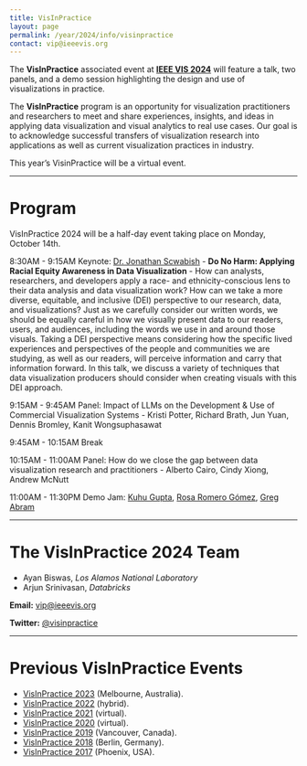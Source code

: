 ```yaml
---
title: VisInPractice
layout: page
permalink: /year/2024/info/visinpractice
contact: vip@ieeevis.org
---
```


The **VisInPractice** associated event at **[IEEE VIS 2024](http://ieeevis.org/year/2024/welcome)** will feature a talk, two panels, and a demo session highlighting the design and use of visualizations in practice.

The **VisInPractice** program is an opportunity for visualization practitioners and researchers to meet and share experiences, insights, and ideas in applying data visualization and visual analytics to real use cases. Our goal is to acknowledge successful transfers of visualization research into applications as well as current visualization practices in industry.

This year’s VisinPractice will be a virtual event.
- - -

# Program

VisInPractice 2024 will be a half-day event taking place on Monday, October 14th.

8:30AM - 9:15AM Keynote: [Dr. Jonathan Scwabish](https://www.urban.org/author/jonathan-schwabish) - **Do No Harm: Applying Racial Equity Awareness in Data Visualization** -  How can analysts, researchers, and developers apply a race- and ethnicity-conscious lens to their data analysis and data visualization work? How can we take a more diverse, equitable, and inclusive (DEI) perspective to our research, data, and visualizations? Just as we carefully consider our written words, we should be equally careful in how we visually present data to our readers, users, and audiences, including the words we use in and around those visuals. Taking a DEI perspective means considering how the specific lived experiences and perspectives of the people and communities we are studying, as well as our readers, will perceive information and carry that information forward. In this talk, we discuss a variety of techniques that data visualization producers should consider when creating visuals with this DEI approach.

9:15AM - 9:45AM Panel: Impact of LLMs on the Development & Use of Commercial Visualization Systems  - Kristi Potter, Richard Brath, Jun Yuan, Dennis Bromley, Kanit Wongsuphasawat

9:45AM - 10:15AM Break

10:15AM - 11:00AM Panel: How do we close the gap between data visualization research and practitioners  - Alberto Cairo, Cindy Xiong, Andrew McNutt

11:00AM - 11:30PM Demo Jam: [Kuhu Gupta](https://www.illumio.com/blog-authors/kuhu-gupta), [Rosa Romero Gómez](https://theorg.com/org/graphicacy/org-chart/rosa-romero-gomez), [Greg Abram](https://tacc.utexas.edu/about/staff-directory/gregory-abram/)

- - -

# The VisInPractice 2024 Team

* Ayan Biswas, _Los Alamos National Laboratory_
* Arjun Srinivasan, _Databricks_


**Email:** [vip@ieeevis.org](mailto:vip@ieeevis.org)

**Twitter:** [@visinpractice](https://twitter.com/visinpractice)

- - -

# Previous VisInPractice Events 
* [VisInPractice 2023](http://ieeevis.org/year/2023/info/visinpractice) (Melbourne, Australia).
* [VisInPractice 2022](http://ieeevis.org/year/2022/info/visinpractice) (hybrid).
* [VisInPractice 2021](http://ieeevis.org/year/2021/info/visinpractice) (virtual).
* [VisInPractice 2020](https://visinpractice.github.io/assets/vip2020/index.html) (virtual).
* [VisInPractice 2019](https://visinpractice.github.io/assets/vip2019/index.html) (Vancouver, Canada).
* [VisInPractice 2018](https://visinpractice.github.io/assets/vip2018/index.html) (Berlin, Germany).
* [VisInPractice 2017](https://visinpractice.github.io/assets/vip2017/index.html) (Phoenix, USA).
